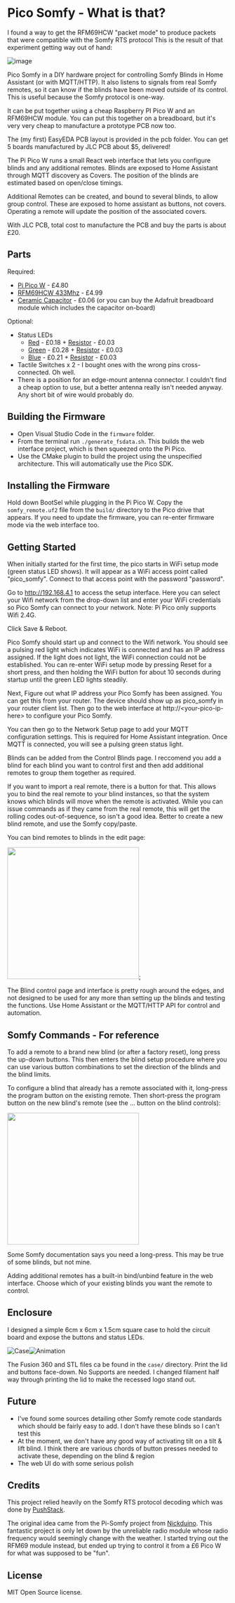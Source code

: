 # Pico Somfy - What is that?

I found a way to get the RFM69HCW "packet mode" to produce packets that were compatible with the Somfy RTS protocol
This is the result of that experiment getting way out of hand:

![image](./images/board.jpg)

Pico Somfy in a DIY hardware project for controlling Somfy Blinds in Home Assistant (or with MQTT/HTTP). It also listens to
signals from real Somfy remotes, so it can know if the blinds have been moved outside of its control. This is useful because
the Somfy protocol is one-way.

 It can be put together using a cheap Raspberry PI Pico W and an RFM69HCW module. You can put this together on a breadboard, but it's very very cheap to manufacture a prototype PCB now too.

The (my first) EasyEDA PCB layout is provided in the pcb folder. You can get 5 boards manufactured by JLC PCB about $5, delivered!

The Pi Pico W runs a small React web interface that lets you configure blinds and any additional remotes.
Blinds are exposed to Home Assistant through MQTT discovery as Covers. The position of the blinds are estimated
based on open/close timings.

Additional Remotes can be created, and bound to several blinds, to allow group control.
These are exposed to home assistant as buttons, not covers. Operating a remote will update the position of the associated covers.

With JLC PCB, total cost to manufacture the PCB and buy the parts is about £20.

## Parts

Required:
* [Pi Pico W](https://www.mouser.co.uk/ProductDetail/358-SC0918) - £4.80
* [RFM69HCW 433Mhz](https://www.mouser.co.uk/ProductDetail/474-COM-13910) - £4.99
* [Ceramic Capacitor](https://www.mouser.co.uk/ProductDetail/187-CL31A106KAHNNNE) - £0.06 (or you can buy the Adafruit breadboard module which includes the capacitor on-board)

Optional:
* Status LEDs
  * [Red](https://www.mouser.co.uk/ProductDetail/645-599-0220-007F) - £0.18 + [Resistor](https://www.mouser.co.uk/ProductDetail/71-CRCW1206220RFKEB) - £0.03
  * [Green](https://www.mouser.co.uk/ProductDetail/645-599-0281-007F) - £0.28 + [Resistor](https://www.mouser.co.uk/ProductDetail/71-CRCW120620R0FKEAC) - £0.03
  * [Blue](https://www.mouser.co.uk/ProductDetail/645-599-0291-007F) - £0.21 + [Resistor](https://www.mouser.co.uk/ProductDetail/71-CRCW120620R0FKEAC) - £0.03
* Tactile Switches x 2 - I bought ones with the wrong pins cross-connected. Oh well.
* There is a position for an edge-mount antenna connector. I couldn't find a cheap option to use, but a better
  antenna really isn't needed anyway. Any short bit of wire would probably do.


## Building the Firmware

* Open Visual Studio Code in the `firmware` folder. 
* From the terminal run `./generate_fsdata.sh`. This builds the web interface project, which is then squeezed onto the Pi Pico.
* Use the CMake plugin to build the project using the unspecified architecture. This will automatically use the Pico SDK.

## Installing the Firmware

Hold down BootSel while plugging in the Pi Pico W.
Copy the `somfy_remote.uf2` file from the `build/` directory to the Pico drive that appears.
If you need to update the firmware, you can re-enter firmware mode via the web interface too.

## Getting Started

When initially started for the first time, the pico starts in WiFi setup mode (green status LED shows).
It will appear as a WiFi access point called "pico_somfy". Connect to that access point with the password "password".

Go to http://192.168.4.1 to access the setup interface. Here you can select your Wifi network from the drop-down list
and enter your WiFi credentials so Pico Somfy can connect to your network. Note: Pi Pico only supports Wifi 2.4G.

Click Save & Reboot.

Pico Somfy should start up and connect to the Wifi network. You should see a pulsing red light which indicates WiFi
is connected and has an IP address assigned.
If the light does not light, the WiFi connection could not be established. You can re-enter WiFi setup mode by pressing
Reset for a short press, and then holding the WiFi button for about 10 seconds during startup until the green LED
lights steadily.

Next, Figure out what IP address your Pico Somfy has been assigned. You can get this from your router. The device should
show up as pico_somfy in your router client list. Then go to the web interface at http://&lt;your-pico-ip-here&gt;
to configure your Pico Somfy.

You can then go to the Network Setup page to add your MQTT configuration settings. This is required for Home Assistant integration.
Once MQTT is connected, you will see a pulsing green status light.

Blinds can be added from the Control Blinds page. I reccomend you add a blind for each blind you want to control first
and then add additional remotes to group them together as required.

If you want to import a real remote, there is a button for that. This allows you to bind the real
remote to your blind instances, so that the system knows which blinds will move when the remote is
activated. While you can issue commands as if they came from the real remote, this will get the
rolling codes out-of-sequence, so isn't a good idea. Better to create a new blind remote, and use
the Somfy copy/paste.

You can bind remotes to blinds in the edit page:

<img src="images/Binding.png" width="300" />;

The Blind control page and interface is pretty rough around the edges, and not designed to be used for any
more than setting up the blinds and testing the functions. Use Home Assistant or the MQTT/HTTP API for control
and automation.

## Somfy Commands - For reference

To add a remote to a brand new blind (or after a factory reset), long press the up-down buttons.
This then enters the blind setup procedure where you can use various button combinations to set
the direction of the blinds and the blind limits.

To configure a blind that already has a remote associated with it, long-press the program button
on the existing remote. Then short-press the program button on the new blind's remote (see the ...
button on the blind controls):

<img src="images/ProgramButton.png" width="300" />

Some Somfy documentation says you need a long-press. This may be true of some blinds, but not mine.

Adding additional remotes has a built-in bind/unbind feature in the web interface. Choose which
of your existing blinds you want the remote to control.

## Enclosure

I designed a simple 6cm x 6cm x 1.5cm square case to hold the circuit board and expose the buttons and status LEDs.


![Case](images/case.jpg)![Animation](images/case.gif)

The Fusion 360 and STL files ca be found in the `case/` directory. Print the lid and buttons face-down.
No Supports are needed. I changed filament half way through printing the lid to make the recessed logo
stand out.

## Future

- I've found some sources detailing other Somfy remote code standards which should be fairly easy to add. I don't have these blinds so I can't test this
- At the moment, we don't have any good way of activating tilt on a tilt & lift blind. I think there are various chords of button presses needed to activate these, depending on the blind & region
- The web UI do with some serious polish

## Credits

This project relied heavily on the Somfy RTS protocol decoding which was done by [PushStack](https://pushstack.wordpress.com/somfy-rts-protocol/).

The original idea came from the Pi-Somfy project from [Nickduino](https://github.com/Nickduino/Pi-Somfy). This fantastic project is only let down by the unreliable radio module whose radio frequency would seemingly change with the weather.
I started trying out the RFM69 module instead, but ended up trying to control it from a £6 Pico W for what was
supposed to be "fun".

## License

MIT Open Source license.
